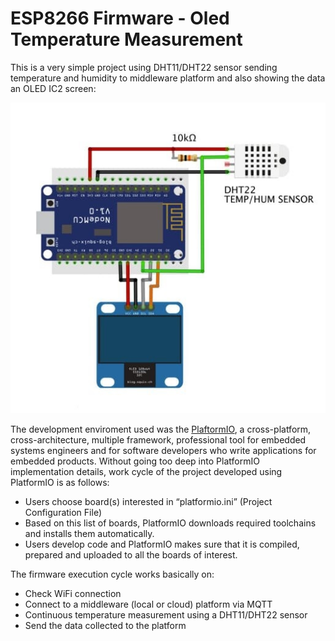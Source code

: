 # ESP8266 Firmware - Oled Temperature Measurement

This is a very simple project using DHT11/DHT22 sensor sending temperature and humidity to middleware platform and also showing the data an OLED IC2 screen:

![architecture](./docs/images/indoor.jpg)

The development enviroment used was the [PlaftormIO](https://docs.platformio.org/en/latest/), a cross-platform, cross-architecture, multiple framework, professional tool for embedded systems engineers and for software developers who write applications for embedded products. Without going too deep into PlatformIO implementation details, work cycle of the project developed using PlatformIO is as follows:

- Users choose board(s) interested in “platformio.ini” (Project Configuration File)
- Based on this list of boards, PlatformIO downloads required toolchains and installs them automatically.
- Users develop code and PlatformIO makes sure that it is compiled, prepared and uploaded to all the boards of interest.

The firmware execution cycle works basically on:

- Check WiFi connection
- Connect to a middleware (local or cloud) platform via MQTT  
- Continuous temperature measurement using a DHT11/DHT22 sensor
- Send the data collected to the platform
